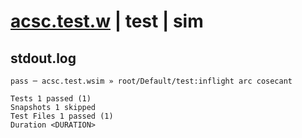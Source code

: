 # [acsc.test.w](../../../../../../tests/sdk_tests/math/acsc.test.w) | test | sim

## stdout.log
```log
pass ─ acsc.test.wsim » root/Default/test:inflight arc cosecant

Tests 1 passed (1)
Snapshots 1 skipped
Test Files 1 passed (1)
Duration <DURATION>
```

